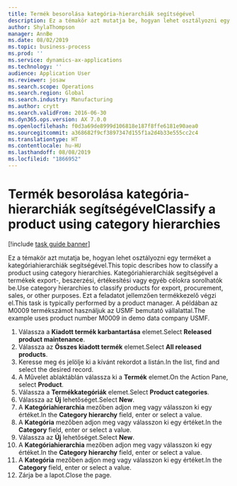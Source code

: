 ```yaml
---
title: Termék besorolása kategória-hierarchiák segítségével
description: Ez a témakör azt mutatja be, hogyan lehet osztályozni egy terméket a kategóriahierarchiák segítségével.
author: ShylaThompson
manager: AnnBe
ms.date: 08/02/2019
ms.topic: business-process
ms.prod: ''
ms.service: dynamics-ax-applications
ms.technology: ''
audience: Application User
ms.reviewer: josaw
ms.search.scope: Operations
ms.search.region: Global
ms.search.industry: Manufacturing
ms.author: crytt
ms.search.validFrom: 2016-06-30
ms.dyn365.ops.version: AX 7.0.0
ms.openlocfilehash: f0d3a69de8999d106818e187f8ffe6181e90aea0
ms.sourcegitcommit: a368682f9cf3897347d155f1a2d4b33e555cc2c4
ms.translationtype: HT
ms.contentlocale: hu-HU
ms.lasthandoff: 08/08/2019
ms.locfileid: "1866952"
---
```

# <a name="classify-a-product-using-category-hierarchies"></a><span data-ttu-id="71ff6-103">Termék besorolása kategória-hierarchiák segítségével</span><span class="sxs-lookup"><span data-stu-id="71ff6-103">Classify a product using category hierarchies</span></span>

[!include [task guide banner](../../includes/task-guide-banner.md)]

<span data-ttu-id="71ff6-104">Ez a témakör azt mutatja be, hogyan lehet osztályozni egy terméket a kategóriahierarchiák segítségével.</span><span class="sxs-lookup"><span data-stu-id="71ff6-104">This topic describes how to classify a product using category hierarchies.</span></span> <span data-ttu-id="71ff6-105">Kategóriahierarchiák segítségével a termékek export-, beszerzési, értékesítési vagy egyéb célokra sorolhatók be.</span><span class="sxs-lookup"><span data-stu-id="71ff6-105">Use category hierarchies to classify products for export, procurement, sales, or other purposes.</span></span> <span data-ttu-id="71ff6-106">Ezt a feladatot jellemzően termékkezelő végzi el.</span><span class="sxs-lookup"><span data-stu-id="71ff6-106">This task is typically performed by a product manager.</span></span> <span data-ttu-id="71ff6-107">A példában az M0009 termékszámot használjuk az USMF bemutató vállalattal.</span><span class="sxs-lookup"><span data-stu-id="71ff6-107">The example uses product number M0009 in demo data company USMF.</span></span>

1. <span data-ttu-id="71ff6-108">Válassza a **Kiadott termék karbantartása** elemet.</span><span class="sxs-lookup"><span data-stu-id="71ff6-108">Select **Released product maintenance**.</span></span>
2. <span data-ttu-id="71ff6-109">Válassza az **Összes kiadott termék** elemet.</span><span class="sxs-lookup"><span data-stu-id="71ff6-109">Select **All released products**.</span></span>
3. <span data-ttu-id="71ff6-110">Keresse meg és jelölje ki a kívánt rekordot a listán.</span><span class="sxs-lookup"><span data-stu-id="71ff6-110">In the list, find and select the desired record.</span></span>
4. <span data-ttu-id="71ff6-111">A Művelet ablaktáblán válassza ki a **Termék** elemet.</span><span class="sxs-lookup"><span data-stu-id="71ff6-111">On the Action Pane, select **Product**.</span></span>
5. <span data-ttu-id="71ff6-112">Válassza a **Termékkategóriák** elemet.</span><span class="sxs-lookup"><span data-stu-id="71ff6-112">Select **Product categories**.</span></span>
6. <span data-ttu-id="71ff6-113">Válassza az **Új** lehetőséget.</span><span class="sxs-lookup"><span data-stu-id="71ff6-113">Select **New**.</span></span>
7. <span data-ttu-id="71ff6-114">A **Kategóriahierarchia** mezőben adjon meg vagy válasszon ki egy értéket.</span><span class="sxs-lookup"><span data-stu-id="71ff6-114">In the **Category hierarchy** field, enter or select a value.</span></span>
8. <span data-ttu-id="71ff6-115">A **Kategória** mezőben adjon meg vagy válasszon ki egy értéket.</span><span class="sxs-lookup"><span data-stu-id="71ff6-115">In the **Category** field, enter or select a value.</span></span>
9. <span data-ttu-id="71ff6-116">Válassza az **Új** lehetőséget.</span><span class="sxs-lookup"><span data-stu-id="71ff6-116">Select **New**.</span></span>
10. <span data-ttu-id="71ff6-117">A **Kategóriahierarchia** mezőben adjon meg vagy válasszon ki egy értéket.</span><span class="sxs-lookup"><span data-stu-id="71ff6-117">In the **Category hierarchy** field, enter or select a value.</span></span>
11. <span data-ttu-id="71ff6-118">A **Kategória** mezőben adjon meg vagy válasszon ki egy értéket.</span><span class="sxs-lookup"><span data-stu-id="71ff6-118">In the **Category** field, enter or select a value.</span></span>
12. <span data-ttu-id="71ff6-119">Zárja be a lapot.</span><span class="sxs-lookup"><span data-stu-id="71ff6-119">Close the page.</span></span>

